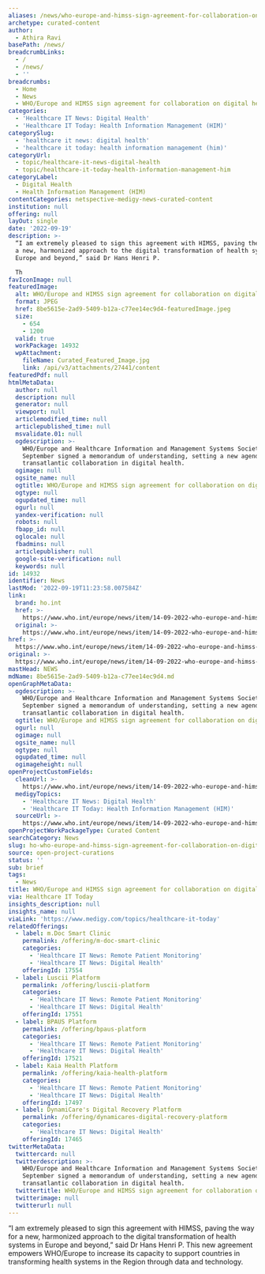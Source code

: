 ```yaml
---
aliases: /news/who-europe-and-himss-sign-agreement-for-collaboration-on-digital-health
archetype: curated-content
author:
  - Athira Ravi
basePath: /news/
breadcrumbLinks:
  - /
  - /news/
  - ''
breadcrumbs:
  - Home
  - News
  - WHO/Europe and HIMSS sign agreement for collaboration on digital health
categories:
  - 'Healthcare IT News: Digital Health'
  - 'Healthcare IT Today: Health Information Management (HIM)'
categorySlug:
  - 'healthcare it news: digital health'
  - 'healthcare it today: health information management (him)'
categoryUrl:
  - topic/healthcare-it-news-digital-health
  - topic/healthcare-it-today-health-information-management-him
categoryLabel:
  - Digital Health
  - Health Information Management (HIM)
contentCategories: netspective-medigy-news-curated-content
institution: null
offering: null
layOut: single
date: '2022-09-19'
description: >-
  “I am extremely pleased to sign this agreement with HIMSS, paving the way for
  a new, harmonized approach to the digital transformation of health systems in
  Europe and beyond,” said Dr Hans Henri P.

  Th
favIconImage: null
featuredImage:
  alt: WHO/Europe and HIMSS sign agreement for collaboration on digital health
  format: JPEG
  href: 8be5615e-2ad9-5409-b12a-c77ee14ec9d4-featuredImage.jpeg
  size:
    - 654
    - 1200
  valid: true
  workPackage: 14932
  wpAttachment:
    fileName: Curated_Featured_Image.jpg
    link: /api/v3/attachments/27441/content
featuredPdf: null
htmlMetaData:
  author: null
  description: null
  generator: null
  viewport: null
  articlemodified_time: null
  articlepublished_time: null
  msvalidate.01: null
  ogdescription: >-
    WHO/Europe and Healthcare Information and Management Systems Society on 12
    September signed a memorandum of understanding, setting a new agenda of
    transatlantic collaboration in digital health.
  ogimage: null
  ogsite_name: null
  ogtitle: WHO/Europe and HIMSS sign agreement for collaboration on digital health
  ogtype: null
  ogupdated_time: null
  ogurl: null
  yandex-verification: null
  robots: null
  fbapp_id: null
  oglocale: null
  fbadmins: null
  articlepublisher: null
  google-site-verification: null
  keywords: null
id: 14932
identifier: News
lastMod: '2022-09-19T11:23:58.007584Z'
link:
  brand: ho.int
  href: >-
    https://www.who.int/europe/news/item/14-09-2022-who-europe-and-himss-sign-agreement-for-collaboration-on-digital-health
  original: >-
    https://www.who.int/europe/news/item/14-09-2022-who-europe-and-himss-sign-agreement-for-collaboration-on-digital-health
href: >-
  https://www.who.int/europe/news/item/14-09-2022-who-europe-and-himss-sign-agreement-for-collaboration-on-digital-health
original: >-
  https://www.who.int/europe/news/item/14-09-2022-who-europe-and-himss-sign-agreement-for-collaboration-on-digital-health
mastHead: NEWS
mdName: 8be5615e-2ad9-5409-b12a-c77ee14ec9d4.md
openGraphMetaData:
  ogdescription: >-
    WHO/Europe and Healthcare Information and Management Systems Society on 12
    September signed a memorandum of understanding, setting a new agenda of
    transatlantic collaboration in digital health.
  ogtitle: WHO/Europe and HIMSS sign agreement for collaboration on digital health
  ogurl: null
  ogimage: null
  ogsite_name: null
  ogtype: null
  ogupdated_time: null
  ogimageheight: null
openProjectCustomFields:
  cleanUrl: >-
    https://www.who.int/europe/news/item/14-09-2022-who-europe-and-himss-sign-agreement-for-collaboration-on-digital-health
  medigyTopics:
    - 'Healthcare IT News: Digital Health'
    - 'Healthcare IT Today: Health Information Management (HIM)'
  sourceUrl: >-
    https://www.who.int/europe/news/item/14-09-2022-who-europe-and-himss-sign-agreement-for-collaboration-on-digital-health
openProjectWorkPackageType: Curated Content
searchCategory: News
slug: ho-who-europe-and-himss-sign-agreement-for-collaboration-on-digital-health
source: open-project-curations
status: ''
sub: brief
tags:
  - News
title: WHO/Europe and HIMSS sign agreement for collaboration on digital health
via: Healthcare IT Today
insights_description: null
insights_name: null
viaLink: 'https://www.medigy.com/topics/healthcare-it-today'
relatedOfferings:
  - label: m.Doc Smart Clinic
    permalink: /offering/m-doc-smart-clinic
    categories:
      - 'Healthcare IT News: Remote Patient Monitoring'
      - 'Healthcare IT News: Digital Health'
    offeringId: 17554
  - label: Luscii Platform
    permalink: /offering/luscii-platform
    categories:
      - 'Healthcare IT News: Remote Patient Monitoring'
      - 'Healthcare IT News: Digital Health'
    offeringId: 17551
  - label: BPAUS Platform
    permalink: /offering/bpaus-platform
    categories:
      - 'Healthcare IT News: Remote Patient Monitoring'
      - 'Healthcare IT News: Digital Health'
    offeringId: 17521
  - label: Kaia Health Platform
    permalink: /offering/kaia-health-platform
    categories:
      - 'Healthcare IT News: Remote Patient Monitoring'
      - 'Healthcare IT News: Digital Health'
    offeringId: 17497
  - label: DynamiCare's Digital Recovery Platform
    permalink: /offering/dynamicares-digital-recovery-platform
    categories:
      - 'Healthcare IT News: Digital Health'
    offeringId: 17465
twitterMetaData:
  twittercard: null
  twitterdescription: >-
    WHO/Europe and Healthcare Information and Management Systems Society on 12
    September signed a memorandum of understanding, setting a new agenda of
    transatlantic collaboration in digital health.
  twittertitle: WHO/Europe and HIMSS sign agreement for collaboration on digital health
  twitterimage: null
  twitterurl: null
---
```

<p>“I am extremely pleased to sign this agreement with HIMSS, paving the way for a new, harmonized approach to the digital transformation of health systems in Europe and beyond,” said Dr Hans Henri P.
This new agreement empowers WHO/Europe to increase its capacity to support countries in transforming health systems in the Region through data and technology.</p>